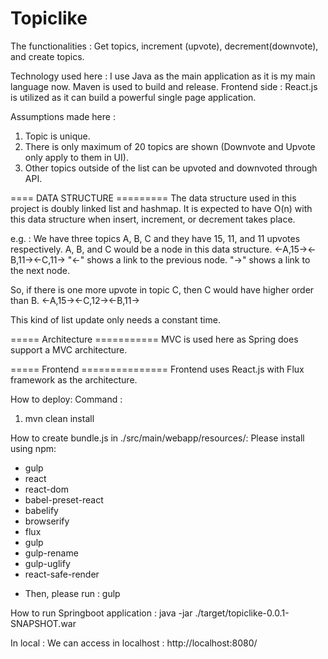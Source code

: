 # Topiclike
The functionalities : Get topics, increment (upvote), decrement(downvote), and create topics.

Technology used here : 
I use Java as the main application as it is my main language now.
Maven is used to build and release.
Frontend side :
React.js is utilized as it can build a powerful single page application.

Assumptions made here :
1. Topic is unique.
2. There is only maximum of 20 topics are shown (Downvote and Upvote only apply to them in UI).
3. Other topics outside of the list can be upvoted and downvoted through API.


==== DATA STRUCTURE =========
The data structure used in this project is doubly linked list and hashmap.
It is expected to have O(n) with this data structure when insert, increment, or decrement takes place.

e.g. : 
We have three topics A, B, C and they have 15, 11, and 11 upvotes respectively.
A, B, and C would be a node in this data structure.
<-A,15-><-B,11-><-C,11->
"<-" shows a link to the previous node.
"->" shows a link to the next node.


So, if there is one more upvote in topic C, then C would have higher order than B.
<-A,15-><-C,12-><-B,11->

This kind of list update only needs a constant time.


===== Architecture ===========
MVC is used here as Spring does support a MVC architecture.


===== Frontend ===============
Frontend uses React.js with Flux framework as the architecture. 

How to deploy: 
Command : 
1. mvn clean install


How to create bundle.js in ./src/main/webapp/resources/:
Please install using npm: 
- gulp
- react
- react-dom
- babel-preset-react
- babelify
- browserify
- flux
- gulp
- gulp-rename
- gulp-uglify
- react-safe-render

* Then, please run : gulp


How to run Springboot application : 
java -jar ./target/topiclike-0.0.1-SNAPSHOT.war

In local : 
We can access in localhost : http://localhost:8080/


